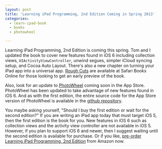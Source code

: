 ```yaml
---
layout: post
title: 'Learning iPad Programming, 2nd Edition Coming in Spring 2013'
categories:
  - learn-ipad-book
  - books
  - photowheel

---
```


Learning iPad Programming, 2nd Edition is coming this spring. Tom and I updated the book to cover new features found in iOS 6 including collection views, `UIActivityViewController`, unwind segues, simpler iCloud syncing setup, and Cocoa Auto Layout. There's also a new chapter on turning your iPad app into a universal app. [Rough Cuts](http://my.safaribooksonline.com/9780133138702) are available at Safari Books Online for those looking to get an early preview of the book.

Also, look for an update to [PhotoWheel](http://www.photowheelapp.com/) coming soon in the App Store. PhotoWheel has been updated to take advantage of new features found in iOS 6. And as with the first edition, the entire source code for the App Store version of PhotoWheel is available in the [github repository](https://github.com/kirbyt/PhotoWheel).

You maybe asking yourself, "Should I buy the first edition or wait for the second edition?" If you are writing an iPad app today that must target iOS 5, then the first edition is the book for you. New features in iOS 6 such as collection views and the activity view controller are not available in iOS 5. However, if you plan to support iOS 6 and newer, then I suggest waiting until the second edition is available for purchase. Or if you like, [pre-order Learning iPad Programming, 2nd Edition](http://www.amazon.com/gp/product/0321885716/ref=as_li_ss_tl?ie=UTF8&camp=1789&creative=390957&creativeASIN=0321885716&linkCode=as2&tag=whitepeaksoft-20) from Amazon now.